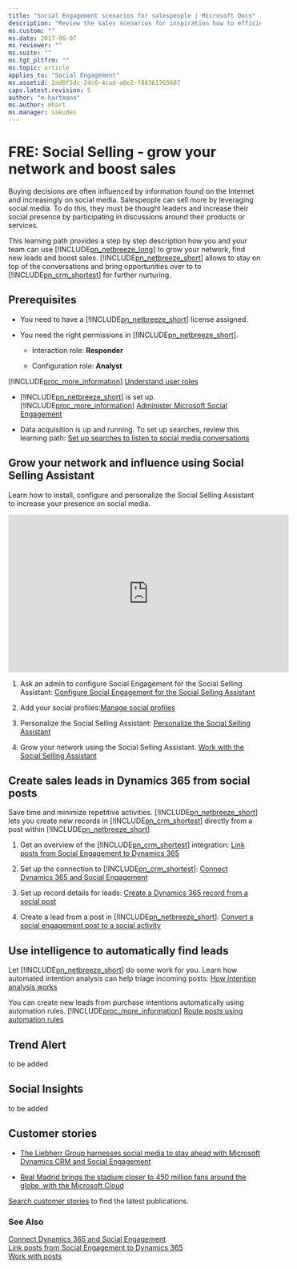 ```yaml
---
title: "Social Engagement scenarios for salespeople | Microsoft Docs"
description: "Review the sales scenarios for inspiration how to efficiently leverage Social Engagement in your organization."
ms.custom: ""
ms.date: 2017-06-07
ms.reviewer: ""
ms.suite: ""
ms.tgt_pltfrm: ""
ms.topic: article
applies_to: "Social Engagement"
ms.assetid: 2ad0f5dc-24c6-4cad-a8e2-f88361765607
caps.latest.revision: 5
author: "m-hartmann"
ms.author: mhart
ms.manager: sakudes
---
```

# FRE: Social Selling - grow your network and boost sales

Buying decisions are often influenced by information found on the Internet and increasingly on social media. Salespeople can sell more by leveraging social media. To do this, they must be thought leaders and increase their social presence by participating in discussions around their products or services.

This learning path provides a step by step description how you and your team can use [!INCLUDE[pn_netbreeze_long](../includes/pn-netbreeze-long.md)] to grow your network, find new leads and boost sales. [!INCLUDE[pn_netbreeze_short](../includes/pn-netbreeze-short.md)] allows to stay on top of the conversations and bring opportunities over to to [!INCLUDE[pn_crm_shortest](../includes/pn-crm-shortest.md)] for further nurturing.

## Prerequisites

- You need to have a [!INCLUDE[pn_netbreeze_short](../includes/pn-netbreeze-short.md)] license assigned.  

- You need the right permissions in [!INCLUDE[pn_netbreeze_short](../includes/pn-netbreeze-short.md)].  

  - Interaction role: **Responder**

  - Configuration role: **Analyst**

 [!INCLUDE[proc_more_information](../includes/proc-more-information.md)] [Understand user roles](../social-engagement/user-roles.md)
  
- [!INCLUDE[pn_netbreeze_short](../includes/pn-netbreeze-short.md)] is set up. [!INCLUDE[proc_more_information](../includes/proc-more-information.md)] [Administer Microsoft Social Engagement](../social-engagement/administer-microsoft-social-engagement.md)  
  
-   Data acquisition is up and running. To set up searches, review this learning path: [Set up searches to listen to social media conversations](../social-engagement/set-up-searches.md)

## Grow your network and influence using Social Selling Assistant

Learn how to install, configure and personalize the Social Selling Assistant to increase your presence on social media.

<iframe width="560" height="315" src="https://www.youtube.com/embed/B0tcV0piZbI?rel=0" frameborder="0" allowfullscreen></iframe>

1. Ask an admin to configure Social Engagement for the Social Selling Assistant: [Configure Social Engagement for the Social Selling Assistant](../social-engagement/configure-social-selling-assistant.md)

2. Add your social profiles:[Manage social profiles](../social-engagement/manage-social-profiles.md)

3. Personalize the Social Selling Assistant: [Personalize the Social Selling Assistant](../social-engagement/personalize-social-selling-assistant.md)

4. Grow your network using the Social Selling Assistant. [Work with the Social Selling Assistant](../social-engagement/work-with-social-selling-assistant.md)

## Create sales leads in Dynamics 365 from social posts

 Save time and minimize repetitive activities. [!INCLUDE[pn_netbreeze_short](../includes/pn-netbreeze-short.md)] lets you create new records in [!INCLUDE[pn_crm_shortest](../includes/pn-crm-shortest.md)] directly from a post within [!INCLUDE[pn_netbreeze_short](../includes/pn-netbreeze-short.md)]  
  
1.  Get an overview of the [!INCLUDE[pn_crm_shortest](../includes/pn-crm-shortest.md)] integration: [Link posts from Social Engagement to Dynamics 365](../social-engagement/link-posts-to-dynamics-365.md)  
  
2.  Set up the connection to [!INCLUDE[pn_crm_shortest](../includes/pn-crm-shortest.md)]: [Connect Dynamics 365 and Social Engagement](../social-engagement/connect-dynamics-365-social-engagement.md)  
  
3.  Set up record details for leads: [Create a Dynamics 365 record from a social post](../social-engagement/create-dynamics-365-record-from-social-post.md)
  
4.  Create a lead from a post in [!INCLUDE[pn_netbreeze_short](../includes/pn-netbreeze-short.md)]: [Convert a social engagement post to a social activity](../social-engagement/create-dynamics-365-record-from-social-post.md#ConvertPost)

## Use intelligence to automatically find leads

Let [!INCLUDE[pn_netbreeze_short](../includes/pn-netbreeze-short.md)] do some work for you. Learn how automated intention analysis can help triage incoming posts: [How intention analysis works](../social-engagement/tags.md#intention_analysis)

You can create new leads from purchase intentions automatically using automation rules. [!INCLUDE[proc_more_information](../includes/proc-more-information.md)] [Route posts using automation rules](../social-engagement/automation-rules.md)

## Trend Alert
to be added 

## Social Insights
to be added

## Customer stories

- [The Liebherr Group harnesses social media to stay ahead with Microsoft Dynamics CRM and Social Engagement](https://customers.microsoft.com/en-us/story/the-liebherr-group-harnesses-social-media-to-stay-ahea)

- [Real Madrid brings the stadium closer to 450 million fans around the globe, with the Microsoft Cloud](https://customers.microsoft.com/en-us/story/real-madrid-brings-the-stadium-closer-to-450-million-f)

[Search customer stories](https://customers.microsoft.com/en-us/search?sq=%22Microsoft%20Social%20Engagement%22&ff=&p=0&so=story_publish_date%20desc) to find the latest publications.

### See Also  
 [Connect Dynamics 365 and Social Engagement](../social-engagement/connect-dynamics-365-social-engagement.md)   
 [Link posts from Social Engagement to Dynamics 365](../social-engagement/link-posts-to-dynamics-365.md)   
 [Work with posts](../social-engagement/work-with-posts.md)